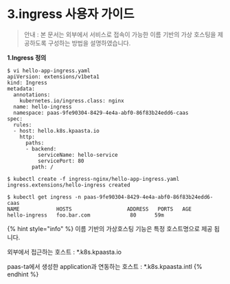 # 3.ingress 사용자 가이드

> 안내 : 본 문서는 외부에서 서비스로 접속이 가능한  이름 기반의 가상 호스팅을 제공하도록 구성하는 방법을 설명하였습니다.

**1.Ingress 정의**

```
$ vi hello-app-ingress.yaml
apiVersion: extensions/v1beta1
kind: Ingress
metadata:
  annotations:
    kubernetes.io/ingress.class: nginx
  name: hello-ingress
  namespace: paas-9fe90304-8429-4e4a-abf0-86f83b24edd6-caas
spec:
  rules:
  - host: hello.k8s.kpaasta.io
    http:
      paths:
      - backend:
          serviceName: hello-service
          servicePort: 80
        path: / 

$ kubectl create -f ingress-nginx/hello-app-ingress.yaml 
ingress.extensions/hello-ingress created

$ kubectl get ingress -n paas-9fe90304-8429-4e4a-abf0-86f83b24edd6-caas
NAME            HOSTS                  ADDRESS   PORTS   AGE
hello-ingress   foo.bar.com             80      59m
```

{% hint style="info" %}
 이름 기반의 가상호스팅 기능은 특정 호스트명으로 제공 됩니다. 

외부에서 접근하는 호스트 :  \*.k8s.kpaasta.io

paas-ta에서 생성한 application과 연동하는 호스트 : \*.k8s.kpaasta.intl
{% endhint %}






